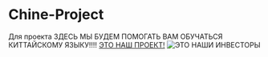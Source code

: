 # Chine-Project
Для проекта
ЗДЕСЬ МЫ БУДЕМ ПОМОГАТЬ ВАМ ОБУЧАТЬСЯ КИТТАЙСКОМУ ЯЗЫКУ!!!!
[ЭТО НАШ ПРОЕКТ!](https://flip-chart.ru/app/board?spaceId=01JQ1T0B3XRS60EKMJDFWHFCV0&teamId=01JQ1T0B4CJCRTKJJ9RYR0JG2S&flipId=01JQ1T0QEKQCRK8HN27V8ZPRE7)
![ЭТО НАШИ ИНВЕСТОРЫ](https://cdn.iz.ru/sites/default/files/styles/900x506/public/news-2023-03/TASS_57992247.jpg?itok=YlLluES2)
